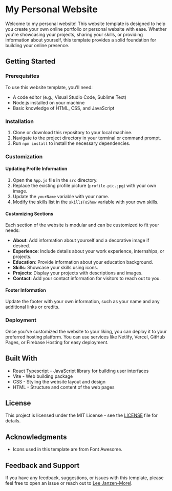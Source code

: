 # My Personal Website

Welcome to my personal website! This website template is designed to help you create your own online portfolio or personal website with ease. Whether you're showcasing your projects, sharing your skills, or providing information about yourself, this template provides a solid foundation for building your online presence.

## Getting Started

### Prerequisites

To use this website template, you'll need:

- A code editor (e.g., Visual Studio Code, Sublime Text)
- Node.js installed on your machine
- Basic knowledge of HTML, CSS, and JavaScript

### Installation

1. Clone or download this repository to your local machine.
2. Navigate to the project directory in your terminal or command prompt.
3. Run `npm install` to install the necessary dependencies.

### Customization

#### Updating Profile Information

1. Open the `App.js` file in the `src` directory.
2. Replace the existing profile picture (`profile-pic.jpg`) with your own image.
3. Update the `yourName` variable with your name.
4. Modify the skills list in the `skillsToShow` variable with your own skills.

#### Customizing Sections

Each section of the website is modular and can be customized to fit your needs:

- **About**: Add information about yourself and a decorative image if desired.
- **Experience**: Include details about your work experience, internships, or projects.
- **Education**: Provide information about your education background.
- **Skills**: Showcase your skills using icons.
- **Projects**: Display your projects with descriptions and images.
- **Contact**: Add your contact information for visitors to reach out to you.

#### Footer Information

Update the footer with your own information, such as your name and any additional links or credits.

### Deployment

Once you've customized the website to your liking, you can deploy it to your preferred hosting platform. You can use services like Netlify, Vercel, GitHub Pages, or Firebase Hosting for easy deployment.

## Built With

- React Typescript - JavaScript library for building user interfaces
- Vite - Web building package
- CSS - Styling the website layout and design
- HTML - Structure and content of the web pages

## License

This project is licensed under the MIT License - see the [LICENSE](LICENSE) file for details.

## Acknowledgments

- Icons used in this template are from Font Awesome.

## Feedback and Support

If you have any feedback, suggestions, or issues with this template, please feel free to open an issue or reach out to [Lee Janzen-Morel](https://github.com/LeeJMorel).
